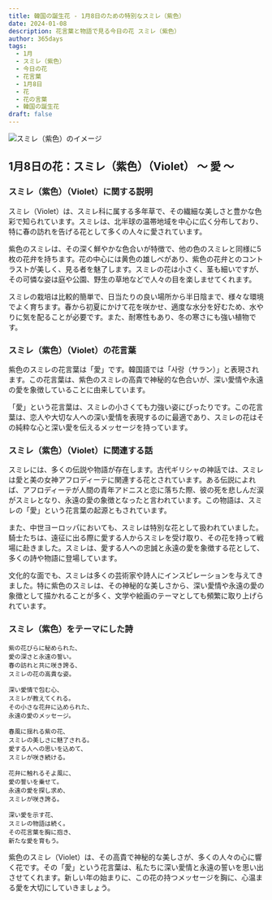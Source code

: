 ```yaml
---
title: 韓国の誕生花 - 1月8日のための特別なスミレ（紫色）
date: 2024-01-08
description: 花言葉と物語で見る今日の花 スミレ（紫色）
author: 365days
tags:
  - 1月
  - スミレ（紫色）
  - 今日の花
  - 花言葉
  - 1月8日
  - 花
  - 花の言葉
  - 韓国の誕生花
draft: false
---
```


![スミレ（紫色）のイメージ](https://cdn.pixabay.com/photo/2018/08/02/03/46/violets-3578798_1280.png#center#center)


## 1月8日の花：スミレ（紫色）（Violet） ～ 愛 ～

### スミレ（紫色）（Violet）に関する説明

スミレ（Violet）は、スミレ科に属する多年草で、その繊細な美しさと豊かな色彩で知られています。スミレは、北半球の温帯地域を中心に広く分布しており、特に春の訪れを告げる花として多くの人々に愛されています。

紫色のスミレは、その深く鮮やかな色合いが特徴で、他の色のスミレと同様に5枚の花弁を持ちます。花の中心には黄色の雄しべがあり、紫色の花弁とのコントラストが美しく、見る者を魅了します。スミレの花は小さく、茎も細いですが、その可憐な姿は庭や公園、野生の草地などで人々の目を楽しませてくれます。

スミレの栽培は比較的簡単で、日当たりの良い場所から半日陰まで、様々な環境でよく育ちます。春から初夏にかけて花を咲かせ、適度な水分を好むため、水やりに気を配ることが必要です。また、耐寒性もあり、冬の寒さにも強い植物です。

### スミレ（紫色）（Violet）の花言葉

紫色のスミレの花言葉は「愛」です。韓国語では「사랑（サラン）」と表現されます。この花言葉は、紫色のスミレの高貴で神秘的な色合いが、深い愛情や永遠の愛を象徴していることに由来しています。

「愛」という花言葉は、スミレの小さくても力強い姿にぴったりです。この花言葉は、恋人や大切な人への深い愛情を表現するのに最適であり、スミレの花はその純粋な心と深い愛を伝えるメッセージを持っています。

### スミレ（紫色）（Violet）に関連する話

スミレには、多くの伝説や物語が存在します。古代ギリシャの神話では、スミレは愛と美の女神アフロディーテに関連する花とされています。ある伝説によれば、アフロディーテが人間の青年アドニスと恋に落ちた際、彼の死を悲しんだ涙がスミレとなり、永遠の愛の象徴となったと言われています。この物語は、スミレの「愛」という花言葉の起源ともされています。

また、中世ヨーロッパにおいても、スミレは特別な花として扱われていました。騎士たちは、遠征に出る際に愛する人からスミレを受け取り、その花を持って戦場に赴きました。スミレは、愛する人への忠誠と永遠の愛を象徴する花として、多くの詩や物語に登場しています。

文化的な面でも、スミレは多くの芸術家や詩人にインスピレーションを与えてきました。特に紫色のスミレは、その神秘的な美しさから、深い愛情や永遠の愛の象徴として描かれることが多く、文学や絵画のテーマとしても頻繁に取り上げられています。

### スミレ（紫色）をテーマにした詩

	紫の花びらに秘められた、  
	愛の深さと永遠の誓い。  
	春の訪れと共に咲き誇る、  
	スミレの花の高貴な姿。
	
	深い愛情で包む心、  
	スミレが教えてくれる。  
	その小さな花弁に込められた、  
	永遠の愛のメッセージ。
	
	春風に揺れる紫の花、  
	スミレの美しさに魅了される。  
	愛する人への思いを込めて、  
	スミレが咲き続ける。
	
	花弁に触れるそよ風に、  
	愛の誓いを乗せて。  
	永遠の愛を探し求め、  
	スミレが咲き誇る。
	
	深い愛を示す花、  
	スミレの物語は続く。  
	その花言葉を胸に抱き、  
	新たな愛を育もう。

紫色のスミレ（Violet）は、その高貴で神秘的な美しさが、多くの人々の心に響く花です。その「愛」という花言葉は、私たちに深い愛情と永遠の誓いを思い出させてくれます。新しい年の始まりに、この花の持つメッセージを胸に、心温まる愛を大切にしていきましょう。


